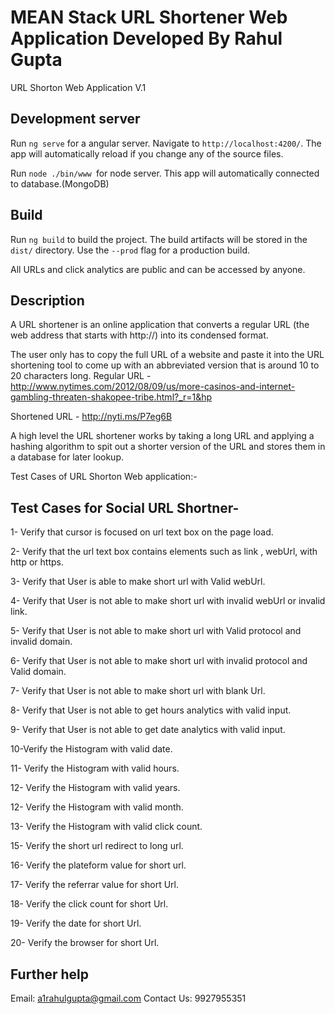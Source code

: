 # MEAN Stack URL Shortener Web Application Developed By Rahul Gupta

URL Shorton Web Application V.1

## Development server

Run `ng serve` for a angular server. Navigate to `http://localhost:4200/`. The app will automatically reload if you change any of the source files.

Run `node ./bin/www `for  node server. This app will automatically connected to database.(MongoDB)

## Build

Run `ng build` to build the project. The build artifacts will be stored in the `dist/` directory. Use the `--prod` flag for a production build.

All URLs and click analytics are public and can be accessed by anyone.

## Description

A URL shortener is an online application that converts a regular URL (the web address that starts with http://) into its condensed format.

The user only has to copy the full URL of a website and paste it into the URL shortening tool to come up with an abbreviated version that is around 10 to 20 characters long.
Regular URL - http://www.nytimes.com/2012/08/09/us/more-casinos-and-internet-gambling-threaten-shakopee-tribe.html?_r=1&hp


Shortened URL - http://nyti.ms/P7eg6B


A high level the URL shortener works by taking a long URL and applying a hashing algorithm to spit out a shorter version of the URL and stores them in a database for later lookup.


Test Cases of URL Shorton Web application:- 

## Test Cases for Social URL Shortner-

1- Verify that cursor is focused on url text box on the page load.

2- Verify that the url text box contains elements such as link , webUrl, with http or https.

3- Verify that User is able to make short url with Valid webUrl.

4- Verify that User is not able to make short url with invalid webUrl or invalid link.

5- Verify that User is not able to make short url with Valid protocol and invalid domain.

6- Verify that User is not able to make short url with invalid protocol and Valid domain.

7- Verify that User is not able to make short url with blank Url.

8- Verify that User is not able to get hours analytics with valid input.

9- Verify that User is not able to get date analytics with valid input.

10-Verify the Histogram with valid date. 

11- Verify the Histogram with valid hours. 

12- Verify the Histogram with valid years. 

12- Verify the Histogram with valid month. 

13- Verify the Histogram with valid click count. 

15- Verify the short url redirect to long url.

16- Verify the plateform value for short url.

17- Verify the referrar value for short Url.

18- Verify the click count for short Url.

19- Verify the date for short Url.

20- Verify the browser for short Url.

## Further help

Email: a1rahulgupta@gmail.com
Contact Us: 9927955351
